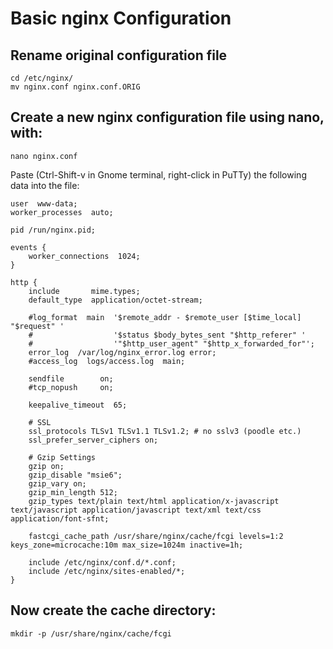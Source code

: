 # Basic nginx Configuration


## Rename original configuration file

    cd /etc/nginx/
    mv nginx.conf nginx.conf.ORIG


## Create a new nginx configuration file using nano, with:
    nano nginx.conf

Paste (Ctrl-Shift-v in Gnome terminal, right-click in PuTTy) the following data into the file:


    user  www-data;
    worker_processes  auto;

    pid /run/nginx.pid;

    events {
        worker_connections  1024;
    }

    http {
        include       mime.types;
        default_type  application/octet-stream;

        #log_format  main  '$remote_addr - $remote_user [$time_local] "$request" '
        #                  '$status $body_bytes_sent "$http_referer" '
        #                  '"$http_user_agent" "$http_x_forwarded_for"';
        error_log  /var/log/nginx_error.log error;
        #access_log  logs/access.log  main;

        sendfile        on;
        #tcp_nopush     on;

        keepalive_timeout  65;

        # SSL
        ssl_protocols TLSv1 TLSv1.1 TLSv1.2; # no sslv3 (poodle etc.)
        ssl_prefer_server_ciphers on;

        # Gzip Settings
        gzip on;
        gzip_disable "msie6";
        gzip_vary on;
        gzip_min_length 512;
        gzip_types text/plain text/html application/x-javascript text/javascript application/javascript text/xml text/css application/font-sfnt;

        fastcgi_cache_path /usr/share/nginx/cache/fcgi levels=1:2 keys_zone=microcache:10m max_size=1024m inactive=1h;

        include /etc/nginx/conf.d/*.conf;
        include /etc/nginx/sites-enabled/*;
    }



## Now create the cache directory:

    mkdir -p /usr/share/nginx/cache/fcgi

